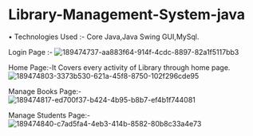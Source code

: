 # Library-Management-System-java

• Technologies Used :- Core Java,Java Swing GUI,MySql.

Login Page :-
![189474737-aa883f64-914f-4cdc-8897-82a1f5117bb3](https://user-images.githubusercontent.com/116420566/197752445-de7e6212-a926-4caf-a086-86c0c0bb1b47.png)


Home Page:-It Covers every activity of Library through home page. 
![189474803-3373b530-621a-45f8-8750-102f296cde95](https://user-images.githubusercontent.com/116420566/197752580-16f48fab-7978-4f60-9c4f-d8d6f7fb107d.png)

Manage Books Page:-
![189474817-ed700f37-b424-4b95-b8b7-ef4b1f744081](https://user-images.githubusercontent.com/116420566/197752701-e5becef2-9b5c-49e3-83c7-ba7041810f64.png)

Manage Students Page:-
![189474840-c7ad5fa4-4eb3-414b-8582-80b8c33a4e73](https://user-images.githubusercontent.com/116420566/197752847-159fc928-2f37-4f09-b71b-51f00f6e2277.png)
